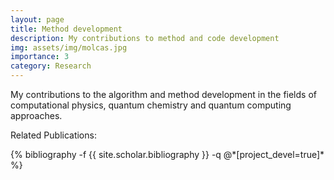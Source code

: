 ```yaml
---
layout: page
title: Method development
description: My contributions to method and code development
img: assets/img/molcas.jpg
importance: 3
category: Research
---
```


My contributions to the algorithm and method development in the fields of computational physics, quantum chemistry and quantum computing approaches. 


Related Publications: 
<div class="publications">
    {% bibliography -f {{ site.scholar.bibliography }} -q @*[project_devel=true]* %}
</div>

